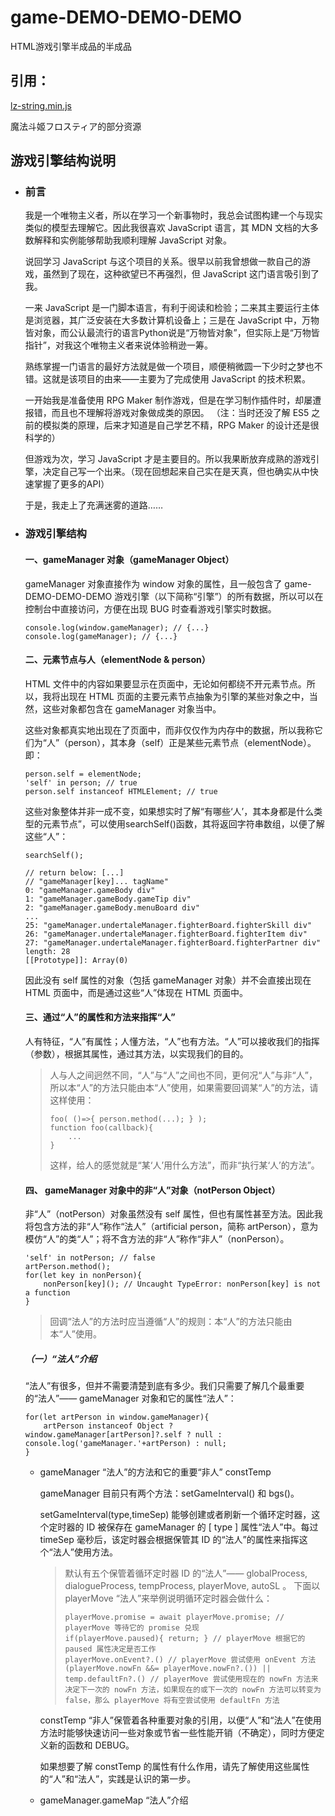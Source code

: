 # game-DEMO-DEMO-DEMO
HTML游戏引擎半成品的半成品
## 引用：
[lz-string.min.js](https://github.com/pieroxy/lz-string)

魔法斗姬フロスティア的部分资源
## 游戏引擎结构说明
- ### 前言
  我是一个唯物主义者，所以在学习一个新事物时，我总会试图构建一个与现实类似的模型去理解它。因此我很喜欢 JavaScript 语言，其 MDN 文档的大多数解释和实例能够帮助我顺利理解 JavaScript 对象。
  
  说回学习 JavaScript 与这个项目的关系。很早以前我曾想做一款自己的游戏，虽然到了现在，这种欲望已不再强烈，但 JavaScript 这门语言吸引到了我。
  
  一来 JavaScript 是一门脚本语言，有利于阅读和检验；二来其主要运行主体是浏览器，其广泛安装在大多数计算机设备上；三是在 JavaScript 中，万物皆对象，而公认最流行的语言Python说是“万物皆对象”，但实际上是“万物皆指针”，对我这个唯物主义者来说体验稍逊一筹。
  
  熟练掌握一门语言的最好方法就是做一个项目，顺便稍微圆一下少时之梦也不错。这就是该项目的由来——主要为了完成使用 JavaScript 的技术积累。
  
  一开始我是准备使用 RPG Maker 制作游戏，但是在学习制作插件时，却屡遭报错，而且也不理解将游戏对象做成类的原因。
  （注：当时还没了解 ES5 之前的模拟类的原理，后来才知道是自己学艺不精，RPG Maker 的设计还是很科学的）

  但游戏为次，学习 JavaScript 才是主要目的。所以我果断放弃成熟的游戏引擎，决定自己写一个出来。（现在回想起来自己实在是天真，但也确实从中快速掌握了更多的API）

  于是，我走上了充满迷雾的道路……
- ### 游戏引擎结构
  ####  一、gameManager 对象（gameManager Object）
  gameManager 对象直接作为 window 对象的属性，且一般包含了 game-DEMO-DEMO-DEMO 游戏引擎（以下简称“引擎”）的所有数据，所以可以在控制台中直接访问，方便在出现 BUG 时查看游戏引擎实时数据。
  ```
  console.log(window.gameManager); // {...}
  console.log(gameManager); // {...}
  ```
  ####  二、元素节点与人（elementNode & person）
  HTML 文件中的内容如果要显示在页面中，无论如何都绕不开元素节点。所以，我将出现在 HTML 页面的主要元素节点抽象为引擎的某些对象之中，当然，这些对象都包含在 gameManager 对象当中。

  这些对象都真实地出现在了页面中，而非仅仅作为内存中的数据，所以我称它们为“人”（person），其本身（self）正是某些元素节点（elementNode）。即：
  ```
  person.self = elementNode;
  'self' in person; // true
  person.self instanceof HTMLElement; // true
  ```
  这些对象整体并非一成不变，如果想实时了解“有哪些‘人’，其本身都是什么类型的元素节点”，可以使用searchSelf()函数，其将返回字符串数组，以便了解这些“人”：
  ```
  searchSelf();
  ```
  ```
  // return below: [...]
  // "gameManager[key]... tagName"
  0: "gameManager.gameBody div"
  1: "gameManager.gameBody.gameTip div"
  2: "gameManager.gameBody.menuBoard div"
  ...
  25: "gameManager.undertaleManager.fighterBoard.fighterSkill div"
  26: "gameManager.undertaleManager.fighterBoard.fighterItem div"
  27: "gameManager.undertaleManager.fighterBoard.fighterPartner div"
  length: 28
  [[Prototype]]: Array(0)
  ```
  因此没有 self 属性的对象（包括 gameManager 对象）并不会直接出现在 HTML 页面中，而是通过这些“人”体现在 HTML 页面中。

  ####  三、通过“人”的属性和方法来指挥“人”
  人有特征，“人”有属性；人懂方法，“人”也有方法。“人”可以接收我们的指挥（参数），根据其属性，通过其方法，以实现我们的目的。

  > 人与人之间迥然不同，“人”与“人”之间也不同，更何况“人”与非“人”，所以本“人”的方法只能由本“人”使用，如果需要回调某“人”的方法，请这样使用：
  > ```
  > foo( ()=>{ person.method(...); } );
  > function foo(callback){
  >     ...
  > }
  > ```
  > 这样，给人的感觉就是“某‘人’用什么方法”，而非“执行某‘人’的方法”。
  ####  四、 gameManager 对象中的非“人”对象（notPerson Object）
  非“人”（notPerson）对象虽然没有 self 属性，但也有属性甚至方法。因此我将包含方法的非“人”称作“法人”（artificial person，简称 artPerson），意为模仿“人”的类“人”；将不含方法的非“人”称作“非人”（nonPerson）。
  ```
  'self' in notPerson; // false
  artPerson.method();
  for(let key in nonPerson){
      nonPerson[key](); // Uncaught TypeError: nonPerson[key] is not a function
  }
  ```
  > 回调“法人”的方法时应当遵循“人”的规则：本“人”的方法只能由本“人”使用。
  ##### （一）“法人”介绍
  “法人”有很多，但并不需要清楚到底有多少。我们只需要了解几个最重要的“法人”—— gameManager 对象和它的属性“法人”：
  ```
  for(let artPerson in window.gameManager){
      artPerson instanceof Object ? window.gameManager[artPerson]?.self ? null : console.log('gameManager.'+artPerson) : null;
  }
  ```
  - gameManager “法人”的方法和它的重要“非人” constTemp
    
    gameManager 目前只有两个方法：setGameInterval() 和 bgs()。

    setGameInterval(type,timeSep) 能够创建或者刷新一个循环定时器，这个定时器的 ID 被保存在 gameManager 的 \[ type \] 属性“法人”中。每过 timeSep 毫秒后，该定时器会根据保管其 ID 的“法人”的属性来指挥这个“法人”使用方法。
    > 默认有五个保管着循环定时器 ID 的“法人”—— globalProcess, dialogueProcess, tempProcess, playerMove, autoSL 。
    下面以 playerMove “法人”来举例说明循环定时器会做什么：
    > ```
    > playerMove.promise = await playerMove.promise; // playerMove 等待它的 promise 兑现
    > if(playerMove.paused){ return; } // playerMove 根据它的 paused 属性决定是否工作
    > playerMove.onEvent?.() // playerMove 尝试使用 onEvent 方法
    > (playerMove.nowFn &&= playerMove.nowFn?.()) || temp.defaultFn?.() // playerMove 尝试使用现在的 nowFn 方法来决定下一次的 nowFn 方法，如果现在的或下一次的 nowFn 方法可以转变为 false，那么 playerMove 将有空尝试使用 defaultFn 方法
    > ```
    constTemp “非人”保管着各种重要对象的引用，以便“人”和“法人”在使用方法时能够快速访问一些对象或节省一些性能开销（不确定），同时方便定义新的函数和 DEBUG。

    如果想要了解 constTemp 的属性有什么作用，请先了解使用这些属性的“人”和“法人”，实践是认识的第一步。
  - gameManager.gameMap “法人”介绍
